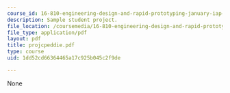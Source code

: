 ```yaml
---
course_id: 16-810-engineering-design-and-rapid-prototyping-january-iap-2007
description: Sample student project.
file_location: /coursemedia/16-810-engineering-design-and-rapid-prototyping-january-iap-2007/1dd52cd66364465a17c925b045c2f9de_projcpeddie.pdf
file_type: application/pdf
layout: pdf
title: projcpeddie.pdf
type: course
uid: 1dd52cd66364465a17c925b045c2f9de

---
```

None